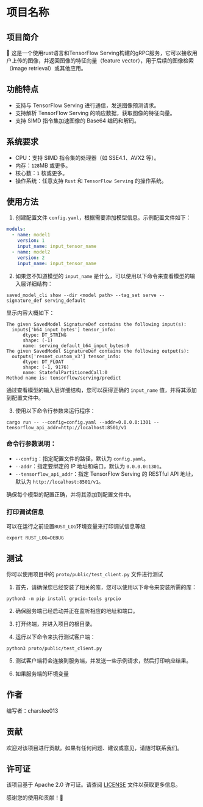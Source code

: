 # 项目名称

## 项目简介
👋 这是一个使用rust语言和TensorFlow Serving构建的gRPC服务，它可以接收用户上传的图像，并返回图像的特征向量（feature vector），用于后续的图像检索（image retrieval）或其他应用。

## 功能特点
- 支持与 TensorFlow Serving 进行通信，发送图像预测请求。
- 支持解析 TensorFlow Serving 的响应数据，获取图像的特征向量。
- 支持 SIMD 指令集加速图像的 Base64 编码和解码。

## 系统要求
- CPU：支持 SIMD 指令集的处理器（如 SSE4.1、AVX2 等）。
- 内存：`128`MB 或更多。
- 核心数：`1` 核或更多。
- 操作系统：任意支持 `Rust` 和 `TensorFlow Serving` 的操作系统。

## 使用方法
1. 创建配置文件 `config.yaml`，根据需要添加模型信息。示例配置文件如下：

```yaml
models:
  - name: model1
    version: 1
    input_name: input_tensor_name
  - name: model2
    version: 2
    input_name: input_tensor_name
```

2. 如果您不知道模型的 `input_name` 是什么，可以使用以下命令来查看模型的输入层详细结构：

```shell
saved_model_cli show --dir <model path> --tag_set serve --signature_def serving_default
```

显示内容大概如下：

```text
The given SavedModel SignatureDef contains the following input(s):
  inputs['b64_input_bytes'] tensor_info:
      dtype: DT_STRING
      shape: (-1)
      name: serving_default_b64_input_bytes:0
The given SavedModel SignatureDef contains the following output(s):
  outputs['resnet_custom_v3'] tensor_info:
      dtype: DT_FLOAT
      shape: (-1, 9176)
      name: StatefulPartitionedCall:0
Method name is: tensorflow/serving/predict
```

通过查看模型的输入层详细结构，您可以获得正确的 `input_name` 值，并将其添加到配置文件中。

3. 使用以下命令行参数来运行程序：

```shell
cargo run -- --config=config.yaml --addr=0.0.0.0:1301 --tensorflow_api_addr=http://localhost:8501/v1
```

### 命令行参数说明：

- `--config`：指定配置文件的路径，默认为 `config.yaml`。
- `--addr`：指定要绑定的 IP 地址和端口，默认为 `0.0.0.0:1301`。
- `--tensorflow_api_addr`：指定 TensorFlow Serving 的 RESTful API 地址，默认为 `http://localhost:8501/v1`。

确保每个模型的配置正确，并将其添加到配置文件中。

### 打印调试信息

可以在运行之前设置`RUST_LOG`环境变量来打印调试信息等级
```
export RUST_LOG=DEBUG
```

## 测试
你可以使用项目中的 `proto/public/test_client.py` 文件进行测试

1. 首先，请确保您已经安装了相关的库，您可以使用以下命令来安装所需的库：
```shell
python3 -m pip install grpcio-tools grpcio
```

2. 确保服务端已经启动并正在监听相应的地址和端口。

3. 打开终端，并进入项目的根目录。

4. 运行以下命令来执行测试客户端：
```shell
python3 proto/public/test_client.py
```

5. 测试客户端将会连接到服务端，并发送一些示例请求，然后打印响应结果。

6. 如果服务端的环境变量

## 作者
编写者：charslee013

## 贡献
欢迎对该项目进行贡献。如果有任何问题、建议或意见，请随时联系我们。

## 许可证
该项目基于 Apache 2.0 许可证。请查阅 [LICENSE](LICENSE) 文件以获取更多信息。

感谢您的使用和贡献！🎉